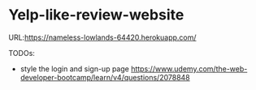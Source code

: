 # Yelp-like-review-website

URL:https://nameless-lowlands-64420.herokuapp.com/

TODOs:
- style the login and sign-up page
https://www.udemy.com/the-web-developer-bootcamp/learn/v4/questions/2078848
